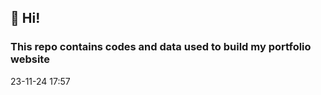 ## 👋 Hi!
### This repo contains codes and data used to build my portfolio website

23-11-24 17:57








